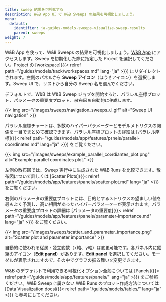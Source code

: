 ```yaml
---
title: sweep 結果を可視化する
description: W&B App UI で W&B Sweeps の結果を可視化しましょう。
menu:
  default:
    identifier: ja-guides-models-sweeps-visualize-sweep-results
    parent: sweeps
weight: 7
---
```


W&B App を使って、W&B Sweeps の結果を可視化しましょう。[W&B App](https://wandb.ai/home) にアクセスします。Sweep を初期化した際に指定した Project を選択してください。Project の [workspace]({{< relref path="/guides/models/track/workspaces.md" lang="ja" >}}) にリダイレクトされます。左側のパネルから **Sweep アイコン**（ほうきアイコン）を選択します。Sweep UI で、リストから自分の Sweep 名を選んでください。

デフォルトで、W&B は W&B Sweep ジョブを開始すると、パラレル座標プロット、パラメータの重要度プロット、散布図を自動的に作成します。

{{< img src="/images/sweeps/navigation_sweeps_ui.gif" alt="Sweep UI navigation" >}}

パラレル座標チャートは、多数のハイパーパラメーターとモデルメトリクスの関係を一目でまとめて確認できます。パラレル座標プロットの詳細は [パラレル座標]({{< relref path="/guides/models/app/features/panels/parallel-coordinates.md" lang="ja" >}}) をご覧ください。

{{< img src="/images/sweeps/example_parallel_coordiantes_plot.png" alt="Example parallel coordinates plot." >}}

左側の散布図では、Sweep 実行中に生成された W&B Runs を比較できます。散布図について詳しくは [Scatter Plots]({{< relref path="/guides/models/app/features/panels/scatter-plot.md" lang="ja" >}}) をご覧ください。

右側のパラメータの重要度プロットには、目的とするメトリクスの望ましい値を最もよく予測し、高い相関があったハイパーパラメーターが表示されます。パラメータの重要度プロットの詳細は [パラメータの重要度]({{< relref path="/guides/models/app/features/panels/parameter-importance.md" lang="ja" >}}) をご覧ください。

{{< img src="/images/sweeps/scatter_and_parameter_importance.png" alt="Scatter plot and parameter importance" >}}

自動的に使われる従属・独立変数（x軸、y軸）は変更可能です。各パネル内に鉛筆のアイコン（**Edit panel**）があります。**Edit panel** を選択してください。モーダルが表示されますので、その中でグラフの振る舞いを変更できます。

W&B のデフォルトで利用できる可視化オプション全般については [Panels]({{< relref path="/guides/models/app/features/panels/" lang="ja" >}}) をご参照ください。W&B Sweep に属さない W&B Runs のプロット作成方法については [Data Visualization docs]({{< relref path="/guides/models/tables/" lang="ja" >}}) も参考にしてください。